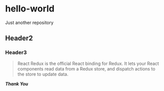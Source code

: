 # hello-world
Just another repository
## Header2
### Header3
> React Redux is the official React binding for Redux. It lets your React components read data from a Redux store, and dispatch actions to the store to update data.

_**Thank You**_
